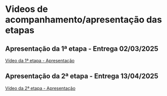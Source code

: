 # Videos de acompanhamento/apresentação das etapas

<!-- Faça um vídeo para cada etapa para demonstrar a participação de cada membro do grupo. Utilize esta pasta para salvar cada arquivo de vídeo ou a url de hospedagem. -->

## Apresentação da 1ª etapa - Entrega 02/03/2025

[Vídeo da 1ª etapa - Apresentação](https://youtu.be/t0XmFZEUaKI)

## Apresentação da 2ª etapa - Entrega 13/04/2025

[Vídeo da 2ª etapa - Apresentação](https://youtu.be/SVX3iHVFHEI)
